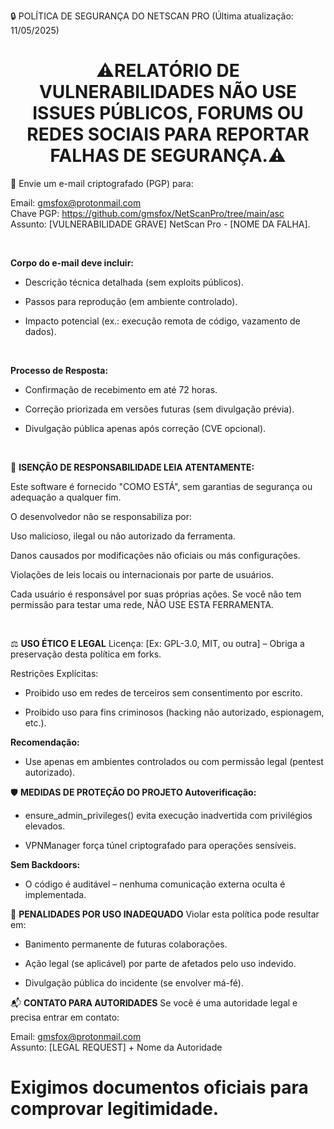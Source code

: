🔒 POLÍTICA DE SEGURANÇA DO NETSCAN PRO
(Última atualização: 11/05/2025)

<h1 align="center">⚠️RELATÓRIO DE VULNERABILIDADES
NÃO USE ISSUES PÚBLICOS, FORUMS OU REDES SOCIAIS PARA REPORTAR FALHAS DE SEGURANÇA.⚠️</h1>

📧 Envie um e-mail criptografado (PGP) para:

Email: gmsfox@protonmail.com<br/>
Chave PGP: https://github.com/gmsfox/NetScanPro/tree/main/asc <br/>
Assunto: [VULNERABILIDADE GRAVE] NetScan Pro - [NOME DA FALHA].

<br/>

**Corpo do e-mail deve incluir:**

- Descrição técnica detalhada (sem exploits públicos).

- Passos para reprodução (em ambiente controlado).

- Impacto potencial (ex.: execução remota de código, vazamento de dados).

<br/>


**Processo de Resposta:**

- Confirmação de recebimento em até 72 horas.

- Correção priorizada em versões futuras (sem divulgação prévia).

- Divulgação pública apenas após correção (CVE opcional).

  <br/>

🔐 **ISENÇÃO DE RESPONSABILIDADE
LEIA ATENTAMENTE:**

Este software é fornecido "COMO ESTÁ", sem garantias de segurança ou adequação a qualquer fim.

O desenvolvedor não se responsabiliza por:

Uso malicioso, ilegal ou não autorizado da ferramenta.

Danos causados por modificações não oficiais ou más configurações.

Violações de leis locais ou internacionais por parte de usuários.

Cada usuário é responsável por suas próprias ações. Se você não tem permissão para testar uma rede, NÃO USE ESTA FERRAMENTA.

<br/>

⚖️ **USO ÉTICO E LEGAL**
Licença: [Ex: GPL-3.0, MIT, ou outra] – Obriga a preservação desta política em forks.

Restrições Explícitas:

- Proibido uso em redes de terceiros sem consentimento por escrito.

- Proibido uso para fins criminosos (hacking não autorizado, espionagem, etc.).

**Recomendação:**

- Use apenas em ambientes controlados ou com permissão legal (pentest autorizado).

🛡️ **MEDIDAS DE PROTEÇÃO DO PROJETO
Autoverificação:**

- ensure_admin_privileges() evita execução inadvertida com privilégios elevados.

- VPNManager força túnel criptografado para operações sensíveis.

**Sem Backdoors:**

- O código é auditável – nenhuma comunicação externa oculta é implementada.

📌 **PENALIDADES POR USO INADEQUADO**
Violar esta política pode resultar em:

- Banimento permanente de futuras colaborações.

- Ação legal (se aplicável) por parte de afetados pelo uso indevido.

- Divulgação pública do incidente (se envolver má-fé).

📬 **CONTATO PARA AUTORIDADES**
Se você é uma autoridade legal e precisa entrar em contato:

Email: gmsfox@protonmail.com  
Assunto: [LEGAL REQUEST] + Nome da Autoridade  
<h1>Exigimos documentos oficiais para comprovar legitimidade.</h1>

